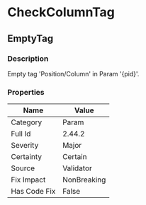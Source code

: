 ﻿---  
uid: Validator_2_44_2  
---

# CheckColumnTag

## EmptyTag

### Description

Empty tag 'Position\/Column' in Param '{pid}'.

### Properties

| Name         | Value       |
| ------------ | ----------- |
| Category     | Param       |
| Full Id      | 2.44.2      |
| Severity     | Major       |
| Certainty    | Certain     |
| Source       | Validator   |
| Fix Impact   | NonBreaking |
| Has Code Fix | False       |

